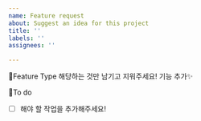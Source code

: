 ```yaml
---
name: Feature request
about: Suggest an idea for this project
title: ''
labels: ''
assignees: ''

---
```


💙Feature Type
해당하는 것만 남기고 지워주세요!
기능 추가✨

📝To do
- [ ] 해야 할 작업을 추가해주세요!
